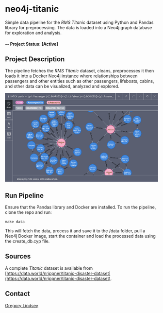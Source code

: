 # neo4j-titanic
Simple data pipeline for the *RMS Titanic* dataset using Python and Pandas library for preprocessing. The data is loaded into a Neo4j graph database for exploration and analysis.

#### -- Project Status: [Active]

## Project Description
The pipeline fetches the *RMS Titanic* dataset, cleans, preprocesses it then loads it into a Docker Neo4j instance where relationships between passengers and other entities such as other passengers, lifeboats, cabins, and other data can be visualized, analyzed and explored.

![Neo4j Browser](/img/neo4jbrowser.png)

## Run Pipeline
Ensure that the Pandas library and Docker are installed. To run the pipeline, clone the repo and run:
```
make data
```
This will fetch the data, process it and save it to the /data folder, pull a Neo4j Docker image, start the container and load the processed data using the create_db.cyp file.

## Sources
A complete *Titanic* dataset is available from [https://data.world/nrippner/titanic-disaster-dataset](https://data.world/nrippner/titanic-disaster-dataset). 

## Contact
[Gregory Lindsey](https://github.com/gclindsey) 